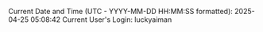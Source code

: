 Current Date and Time (UTC - YYYY-MM-DD HH:MM:SS formatted): 2025-04-25 05:08:42
Current User's Login: luckyaiman
